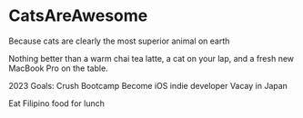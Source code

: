 # CatsAreAwesome
Because cats are clearly the most superior animal on earth

Nothing better than a warm chai tea latte, a cat on your lap, and a fresh new MacBook Pro on the table.

2023 Goals:
Crush Bootcamp
Become iOS indie developer
Vacay in Japan

Eat Filipino food for lunch


